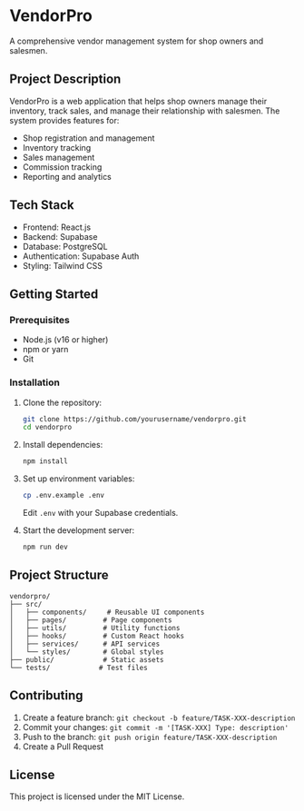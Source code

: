 # VendorPro

A comprehensive vendor management system for shop owners and salesmen.

## Project Description

VendorPro is a web application that helps shop owners manage their inventory, track sales, and manage their relationship with salesmen. The system provides features for:

- Shop registration and management
- Inventory tracking
- Sales management
- Commission tracking
- Reporting and analytics

## Tech Stack

- Frontend: React.js
- Backend: Supabase
- Database: PostgreSQL
- Authentication: Supabase Auth
- Styling: Tailwind CSS

## Getting Started

### Prerequisites

- Node.js (v16 or higher)
- npm or yarn
- Git

### Installation

1. Clone the repository:
   ```bash
   git clone https://github.com/yourusername/vendorpro.git
   cd vendorpro
   ```

2. Install dependencies:
   ```bash
   npm install
   ```

3. Set up environment variables:
   ```bash
   cp .env.example .env
   ```
   Edit `.env` with your Supabase credentials.

4. Start the development server:
   ```bash
   npm run dev
   ```

## Project Structure

```
vendorpro/
├── src/
│   ├── components/     # Reusable UI components
│   ├── pages/         # Page components
│   ├── utils/         # Utility functions
│   ├── hooks/         # Custom React hooks
│   ├── services/      # API services
│   └── styles/        # Global styles
├── public/            # Static assets
└── tests/            # Test files
```

## Contributing

1. Create a feature branch: `git checkout -b feature/TASK-XXX-description`
2. Commit your changes: `git commit -m '[TASK-XXX] Type: description'`
3. Push to the branch: `git push origin feature/TASK-XXX-description`
4. Create a Pull Request

## License

This project is licensed under the MIT License. 